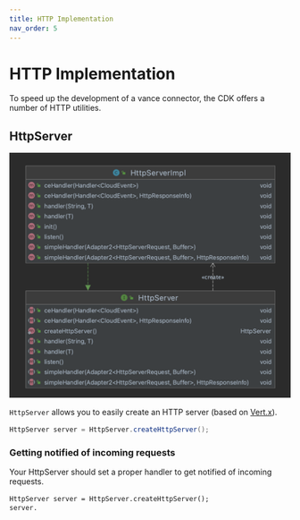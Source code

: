 ```yaml
---
title: HTTP Implementation
nav_order: 5
---
```


# HTTP Implementation

To speed up the development of a vance connector, the CDK offers a number of HTTP utilities.

## HttpServer

![httpserver](images/httpserver.png)

`HttpServer` allows you to easily create an HTTP server (based on [Vert.x]). 

```java
HttpServer server = HttpServer.createHttpServer();
```

### Getting notified of incoming requests

Your HttpServer should set a proper handler to get notified of incoming requests.

```
HttpServer server = HttpServer.createHttpServer();
server.
```

[Vert.x]: https://vertx.io/